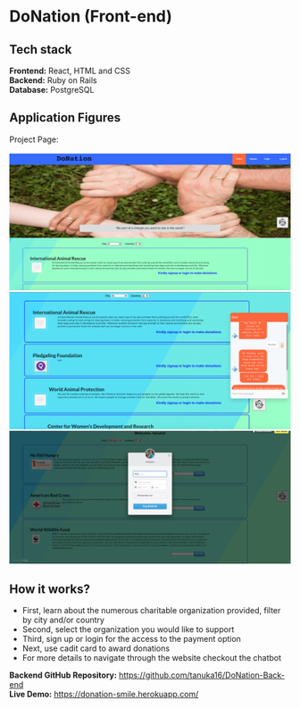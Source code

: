 # DoNation (Front-end)

## Tech stack
**Frontend:** React, HTML and CSS<br>
**Backend:** Ruby on Rails<br>
**Database:** PostgreSQL<br>

## Application Figures

Project Page: 
<br>
<br>
![](public/1.png)
<br>
![](public/2.png)
<br>
![](public/3.png)

## How it works?

- First, learn about the numerous charitable organization provided, filter by city and/or country
- Second, select the organization you would like to support
- Third, sign up or login for the access to the payment option
- Next, use cadit card to award donations
- For more details to navigate through the website checkout the chatbot

**Backend GitHub Repository:** https://github.com/tanuka16/DoNation-Back-end
<br>
**Live Demo:** https://donation-smile.herokuapp.com/
